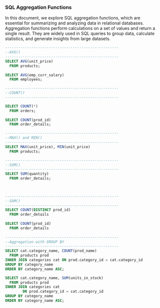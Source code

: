 ### SQL Aggregation Functions
In this document, we explore SQL aggregation functions, which are essential for summarizing and analyzing data in relational databases. Aggregation functions perform calculations on a set of values and return a single result. They are widely used in SQL queries to group data, calculate statistics, and generate insights from large datasets.


```SQL
----------------------------------------------------
--AVG()
----------------------------------------------------
SELECT AVG(unit_price)
  FROM products;
  
SELECT AVG(emp_curr_salary)
  FROM employees;

----------------------------------------------------
--COUNT()
----------------------------------------------------

SELECT COUNT(*)
  FROM orders;
  
SELECT COUNT(prod_id)
  FROM order_details;

----------------------------------------------------
--MAX() and MIN()
----------------------------------------------------
SELECT MAX(unit_price), MIN(unit_price)
  FROM products;

----------------------------------------------------
--SUM()
----------------------------------------------------
SELECT SUM(quantity)
  FROM order_details;
  
  

----------------------------------------------------
--SUM()
----------------------------------------------------
SELECT COUNT(DISTINCT prod_id)
  FROM order_details
  
SELECT COUNT(prod_id)
  FROM order_details
  
----------------------------------------------------
--Aggregation with GROUP BY
----------------------------------------------------
SELECT cat.category_name, COUNT(prod_name)
  FROM products prod
INNER JOIN categories cat ON prod.category_id = cat.category_id
GROUP BY category_name
ORDER BY category_name ASC;

SELECT cat.category_name, SUM(units_in_stock)
  FROM products prod
INNER JOIN categories cat 
		ON prod.category_id = cat.category_id
GROUP BY category_name
ORDER BY category_name ASC;

```
